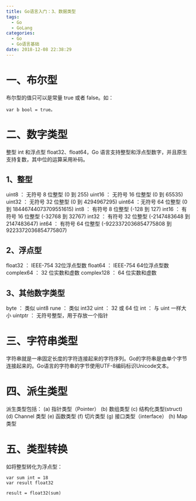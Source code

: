 ```yaml
---
title: Go语言入门：3、数据类型
tags:
  - Go
  - GoLang
categories:
  - Go
  - Go语言基础
date: 2018-12-08 22:38:29
---
```


# 一、布尔型
布尔型的值只可以是常量 true 或者 false。如：
```
var b bool = true。
```

# 二、数字类型
整型 int 和浮点型 float32、float64，Go 语言支持整型和浮点型数字，并且原生支持复数，其中位的运算采用补码。

## 1、整型
uint8 ： 无符号 8 位整型 (0 到 255)
uint16 ： 无符号 16 位整型 (0 到 65535)
uint32 ： 无符号 32 位整型 (0 到 4294967295)
uint64 ：无符号 64 位整型 (0 到 18446744073709551615)
int8 ： 有符号 8 位整型 (-128 到 127)
int16 ： 有符号 16 位整型 (-32768 到 32767)
int32 ： 有符号 32 位整型 (-2147483648 到 2147483647)
int64 ： 有符号 64 位整型 (-9223372036854775808 到 9223372036854775807)

## 2、浮点型
float32 ： IEEE-754 32位浮点型数
float64 ： IEEE-754 64位浮点型数
complex64 ： 32 位实数和虚数
complex128 ： 64 位实数和虚数

## 3、其他数字类型
byte ： 类似 uint8
rune ： 类似 int32
uint ： 32 或 64 位
int ： 与 uint 一样大小
uintptr ： 无符号整型，用于存放一个指针

# 三、字符串类型
字符串就是一串固定长度的字符连接起来的字符序列。Go的字符串是由单个字节连接起来的。Go语言的字符串的字节使用UTF-8编码标识Unicode文本。

# 四、派生类型
派生类型包括：
(a) 指针类型（Pointer）
(b) 数组类型
(c) 结构化类型(struct)
(d) Channel 类型
(e) 函数类型
(f) 切片类型
(g) 接口类型（interface）
(h) Map 类型

# 五、类型转换
如将整型转化为浮点型：
```
var sum int = 18
var result float32

result = float32(sum)
```